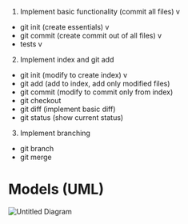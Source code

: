 1) Implement basic functionality (commit all files) v

- git init (create essentials) v
- git commit (create commit out of all files) v 
- tests v 

2) Implement index and git add

- git init (modify to create index) v
- git add (add to index, add only modified files)
- git commit (modify to commit only from index)
- git checkout
- git diff (implement basic diff)
- git status (show current status)

3) Implement branching

- git branch
- git merge


# Models (UML)
![Untitled Diagram](https://user-images.githubusercontent.com/26677794/140615411-76b97249-ccbd-410f-a5cb-f67303bd083b.jpg)
